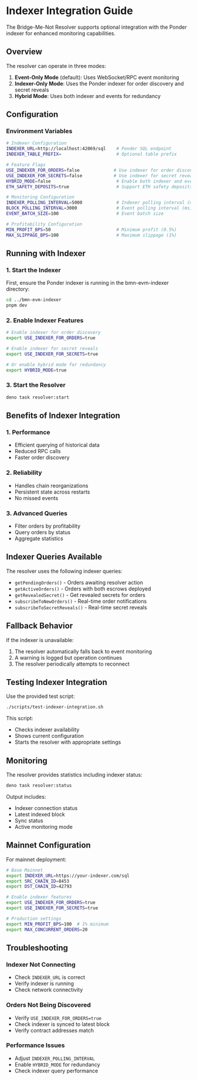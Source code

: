# Indexer Integration Guide

The Bridge-Me-Not Resolver supports optional integration with the Ponder indexer for enhanced monitoring capabilities.

## Overview

The resolver can operate in three modes:

1. **Event-Only Mode** (default): Uses WebSocket/RPC event monitoring
2. **Indexer-Only Mode**: Uses the Ponder indexer for order discovery and secret reveals
3. **Hybrid Mode**: Uses both indexer and events for redundancy

## Configuration

### Environment Variables

```bash
# Indexer Configuration
INDEXER_URL=http://localhost:42069/sql    # Ponder SQL endpoint
INDEXER_TABLE_PREFIX=                     # Optional table prefix

# Feature Flags
USE_INDEXER_FOR_ORDERS=false             # Use indexer for order discovery
USE_INDEXER_FOR_SECRETS=false            # Use indexer for secret reveals
HYBRID_MODE=false                         # Enable both indexer and events
ETH_SAFETY_DEPOSITS=true                  # Support ETH safety deposits

# Monitoring Configuration
INDEXER_POLLING_INTERVAL=5000             # Indexer polling interval (ms)
BLOCK_POLLING_INTERVAL=3000               # Event polling interval (ms)
EVENT_BATCH_SIZE=100                      # Event batch size

# Profitability Configuration
MIN_PROFIT_BPS=50                         # Minimum profit (0.5%)
MAX_SLIPPAGE_BPS=100                      # Maximum slippage (1%)
```

## Running with Indexer

### 1. Start the Indexer

First, ensure the Ponder indexer is running in the bmn-evm-indexer directory:

```bash
cd ../bmn-evm-indexer
pnpm dev
```

### 2. Enable Indexer Features

```bash
# Enable indexer for order discovery
export USE_INDEXER_FOR_ORDERS=true

# Enable indexer for secret reveals
export USE_INDEXER_FOR_SECRETS=true

# Or enable hybrid mode for redundancy
export HYBRID_MODE=true
```

### 3. Start the Resolver

```bash
deno task resolver:start
```

## Benefits of Indexer Integration

### 1. **Performance**
- Efficient querying of historical data
- Reduced RPC calls
- Faster order discovery

### 2. **Reliability**
- Handles chain reorganizations
- Persistent state across restarts
- No missed events

### 3. **Advanced Queries**
- Filter orders by profitability
- Query orders by status
- Aggregate statistics

## Indexer Queries Available

The resolver uses the following indexer queries:

- `getPendingOrders()` - Orders awaiting resolver action
- `getActiveOrders()` - Orders with both escrows deployed
- `getRevealedSecret()` - Get revealed secrets for orders
- `subscribeToNewOrders()` - Real-time order notifications
- `subscribeToSecretReveals()` - Real-time secret reveals

## Fallback Behavior

If the indexer is unavailable:
1. The resolver automatically falls back to event monitoring
2. A warning is logged but operation continues
3. The resolver periodically attempts to reconnect

## Testing Indexer Integration

Use the provided test script:

```bash
./scripts/test-indexer-integration.sh
```

This script:
- Checks indexer availability
- Shows current configuration
- Starts the resolver with appropriate settings

## Monitoring

The resolver provides statistics including indexer status:

```bash
deno task resolver:status
```

Output includes:
- Indexer connection status
- Latest indexed block
- Sync status
- Active monitoring mode

## Mainnet Configuration

For mainnet deployment:

```bash
# Base Mainnet
export INDEXER_URL=https://your-indexer.com/sql
export SRC_CHAIN_ID=8453
export DST_CHAIN_ID=42793

# Enable indexer features
export USE_INDEXER_FOR_ORDERS=true
export USE_INDEXER_FOR_SECRETS=true

# Production settings
export MIN_PROFIT_BPS=100  # 1% minimum
export MAX_CONCURRENT_ORDERS=20
```

## Troubleshooting

### Indexer Not Connecting
- Check `INDEXER_URL` is correct
- Verify indexer is running
- Check network connectivity

### Orders Not Being Discovered
- Verify `USE_INDEXER_FOR_ORDERS=true`
- Check indexer is synced to latest block
- Verify contract addresses match

### Performance Issues
- Adjust `INDEXER_POLLING_INTERVAL`
- Enable `HYBRID_MODE` for redundancy
- Check indexer query performance